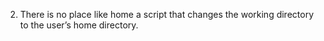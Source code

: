 2. There is no place like home
a script that changes the working directory to the user’s home directory.

